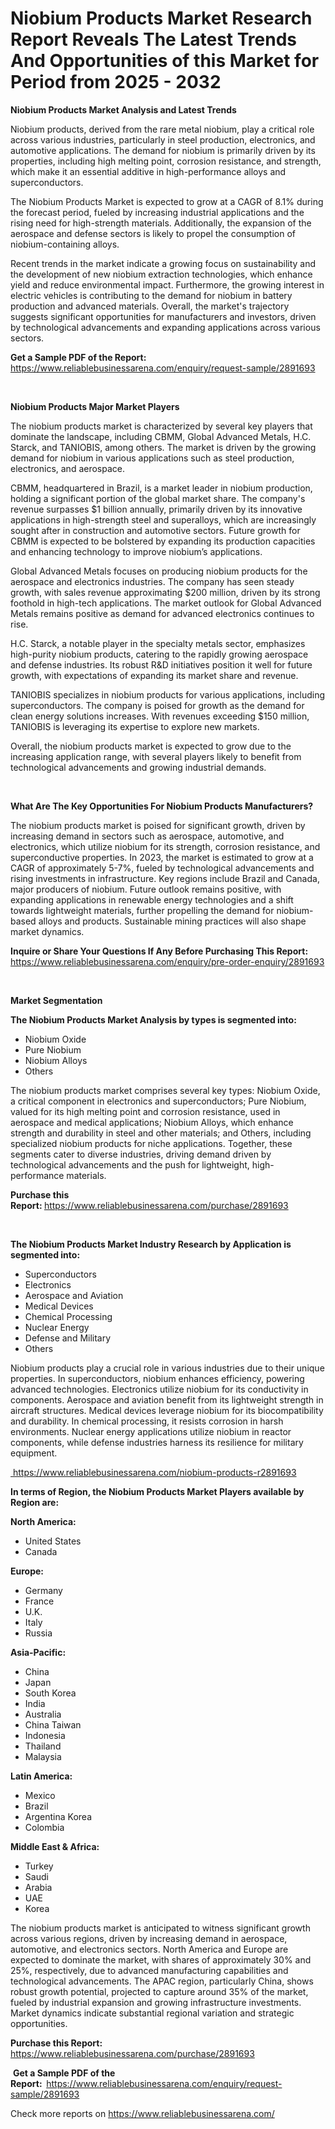 <p><h1>Niobium Products Market Research Report Reveals The Latest Trends And Opportunities of this Market for Period from 2025 - 2032</h1></p><p><strong>Niobium Products Market Analysis and Latest Trends</strong></p>
<p><p>Niobium products, derived from the rare metal niobium, play a critical role across various industries, particularly in steel production, electronics, and automotive applications. The demand for niobium is primarily driven by its properties, including high melting point, corrosion resistance, and strength, which make it an essential additive in high-performance alloys and superconductors.</p><p>The Niobium Products Market is expected to grow at a CAGR of 8.1% during the forecast period, fueled by increasing industrial applications and the rising need for high-strength materials. Additionally, the expansion of the aerospace and defense sectors is likely to propel the consumption of niobium-containing alloys.</p><p>Recent trends in the market indicate a growing focus on sustainability and the development of new niobium extraction technologies, which enhance yield and reduce environmental impact. Furthermore, the growing interest in electric vehicles is contributing to the demand for niobium in battery production and advanced materials. Overall, the market's trajectory suggests significant opportunities for manufacturers and investors, driven by technological advancements and expanding applications across various sectors.</p></p>
<p><strong>Get a Sample PDF of the Report:&nbsp;</strong> <a href="https://www.reliablebusinessarena.com/enquiry/request-sample/2891693?utm_campaign=2137&utm_medium=2&utm_source=Github&utm_content=ia&utm_term=14032025&utm_id=niobium-products">https://www.reliablebusinessarena.com/enquiry/request-sample/2891693</a></p>
<p>&nbsp;</p>
<p><strong>Niobium Products Major Market Players</strong></p>
<p><p>The niobium products market is characterized by several key players that dominate the landscape, including CBMM, Global Advanced Metals, H.C. Starck, and TANIOBIS, among others. The market is driven by the growing demand for niobium in various applications such as steel production, electronics, and aerospace.</p><p>CBMM, headquartered in Brazil, is a market leader in niobium production, holding a significant portion of the global market share. The company's revenue surpasses $1 billion annually, primarily driven by its innovative applications in high-strength steel and superalloys, which are increasingly sought after in construction and automotive sectors. Future growth for CBMM is expected to be bolstered by expanding its production capacities and enhancing technology to improve niobium’s applications.</p><p>Global Advanced Metals focuses on producing niobium products for the aerospace and electronics industries. The company has seen steady growth, with sales revenue approximating $200 million, driven by its strong foothold in high-tech applications. The market outlook for Global Advanced Metals remains positive as demand for advanced electronics continues to rise.</p><p>H.C. Starck, a notable player in the specialty metals sector, emphasizes high-purity niobium products, catering to the rapidly growing aerospace and defense industries. Its robust R&D initiatives position it well for future growth, with expectations of expanding its market share and revenue.</p><p>TANIOBIS specializes in niobium products for various applications, including superconductors. The company is poised for growth as the demand for clean energy solutions increases. With revenues exceeding $150 million, TANIOBIS is leveraging its expertise to explore new markets.</p><p>Overall, the niobium products market is expected to grow due to the increasing application range, with several players likely to benefit from technological advancements and growing industrial demands.</p></p>
<p>&nbsp;</p>
<p><strong>What Are The Key Opportunities For Niobium Products Manufacturers?</strong></p>
<p><p>The niobium products market is poised for significant growth, driven by increasing demand in sectors such as aerospace, automotive, and electronics, which utilize niobium for its strength, corrosion resistance, and superconductive properties. In 2023, the market is estimated to grow at a CAGR of approximately 5-7%, fueled by technological advancements and rising investments in infrastructure. Key regions include Brazil and Canada, major producers of niobium. Future outlook remains positive, with expanding applications in renewable energy technologies and a shift towards lightweight materials, further propelling the demand for niobium-based alloys and products. Sustainable mining practices will also shape market dynamics.</p></p>
<p><strong>Inquire or Share Your Questions If Any Before Purchasing This Report:</strong> <a href="https://www.reliablebusinessarena.com/enquiry/pre-order-enquiry/2891693?utm_campaign=2137&utm_medium=2&utm_source=Github&utm_content=ia&utm_term=14032025&utm_id=niobium-products">https://www.reliablebusinessarena.com/enquiry/pre-order-enquiry/2891693</a></p>
<p>&nbsp;</p>
<p><strong>Market Segmentation</strong></p>
<p><strong>The Niobium Products Market Analysis by types is segmented into:</strong></p>
<p><ul><li>Niobium Oxide</li><li>Pure Niobium</li><li>Niobium Alloys</li><li>Others</li></ul></p>
<p><p>The niobium products market comprises several key types: Niobium Oxide, a critical component in electronics and superconductors; Pure Niobium, valued for its high melting point and corrosion resistance, used in aerospace and medical applications; Niobium Alloys, which enhance strength and durability in steel and other materials; and Others, including specialized niobium products for niche applications. Together, these segments cater to diverse industries, driving demand driven by technological advancements and the push for lightweight, high-performance materials.</p></p>
<p><strong>Purchase this Report:&nbsp;</strong><a href="https://www.reliablebusinessarena.com/purchase/2891693?utm_campaign=2137&utm_medium=2&utm_source=Github&utm_content=ia&utm_term=14032025&utm_id=niobium-products">https://www.reliablebusinessarena.com/purchase/2891693</a></p>
<p>&nbsp;</p>
<p><strong>The Niobium Products Market Industry Research by Application is segmented into:</strong></p>
<p><ul><li>Superconductors</li><li>Electronics</li><li>Aerospace and Aviation</li><li>Medical Devices</li><li>Chemical Processing</li><li>Nuclear Energy</li><li>Defense and Military</li><li>Others</li></ul></p>
<p><p>Niobium products play a crucial role in various industries due to their unique properties. In superconductors, niobium enhances efficiency, powering advanced technologies. Electronics utilize niobium for its conductivity in components. Aerospace and aviation benefit from its lightweight strength in aircraft structures. Medical devices leverage niobium for its biocompatibility and durability. In chemical processing, it resists corrosion in harsh environments. Nuclear energy applications utilize niobium in reactor components, while defense industries harness its resilience for military equipment.</p></p>
<p><a href="https://www.reliablebusinessarena.com/niobium-products-r2891693?utm_campaign=2137&utm_medium=2&utm_source=Github&utm_content=ia&utm_term=14032025&utm_id=niobium-products">&nbsp;https://www.reliablebusinessarena.com/niobium-products-r2891693</a></p>
<p><strong>In terms of Region, the Niobium Products Market Players available by Region are:</strong></p>
<p>
    <p> <strong> North America: </strong>
        <ul>
            <li>United States</li>
            <li>Canada</li>
        </ul>
        </p> 
    <p> <strong> Europe: </strong>
        <ul>
            <li>Germany</li>
            <li>France</li>
            <li>U.K.</li>
            <li>Italy</li>
            <li>Russia</li>
        </ul>
        </p> 
    <p> <strong> Asia-Pacific: </strong>
        <ul>
            <li>China</li>
            <li>Japan</li>
            <li>South Korea</li>
            <li>India</li>
            <li>Australia</li>
            <li>China Taiwan</li>
            <li>Indonesia</li>
            <li>Thailand</li>
            <li>Malaysia</li>
        </ul>
        </p> 
    <p> <strong> Latin America: </strong>
        <ul>
            <li>Mexico</li>
            <li>Brazil</li>
            <li>Argentina Korea</li>
            <li>Colombia</li>
        </ul>
        </p> 
    <p> <strong> Middle East & Africa: </strong>
        <ul>
            <li>Turkey</li>
            <li>Saudi</li>
            <li>Arabia</li>
            <li>UAE</li>
            <li>Korea</li>
        </ul>
    </p>
    </p>
<p><p>The niobium products market is anticipated to witness significant growth across various regions, driven by increasing demand in aerospace, automotive, and electronics sectors. North America and Europe are expected to dominate the market, with shares of approximately 30% and 25%, respectively, due to advanced manufacturing capabilities and technological advancements. The APAC region, particularly China, shows robust growth potential, projected to capture around 35% of the market, fueled by industrial expansion and growing infrastructure investments. Market dynamics indicate substantial regional variation and strategic opportunities.</p></p>
<p><strong>Purchase this Report: </strong><a href="https://www.reliablebusinessarena.com/purchase/2891693?utm_campaign=2137&utm_medium=2&utm_source=Github&utm_content=ia&utm_term=14032025&utm_id=niobium-products">https://www.reliablebusinessarena.com/purchase/2891693</a></p>
<p>&nbsp;<strong>Get a Sample PDF of the Report:&nbsp;&nbsp;</strong><a href="https://www.reliablebusinessarena.com/enquiry/request-sample/2891693?utm_campaign=2137&utm_medium=2&utm_source=Github&utm_content=ia&utm_term=14032025&utm_id=niobium-products">https://www.reliablebusinessarena.com/enquiry/request-sample/2891693</a></p>
<p><strong></strong></p>
<p>Check more reports on <a href="https://www.reliablebusinessarena.com/?utm_campaign=2137&utm_medium=2&utm_source=Github&utm_content=ia&utm_term=14032025&utm_id=niobium-products">https://www.reliablebusinessarena.com/</a></p>
